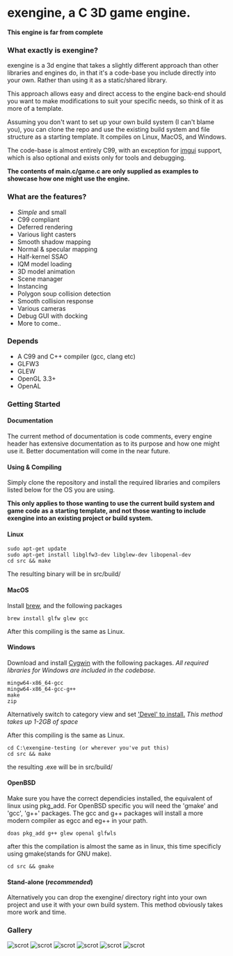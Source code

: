 # exengine, a C 3D game engine.

**This engine is far from complete**

### What exactly is exengine?
exengine is a 3d engine that takes a slightly different approach than other libraries and engines do, in that it's a code-base you include directly into your own.  Rather than using it as a static/shared library.

This approach allows easy and direct access to the engine back-end should you want to make modifications to suit your specific needs, so think of it as more of a template.

Assuming you don't want to set up your own build system (I can't blame you), you can clone the repo and use the existing build system and file structure as a starting template.  It compiles on Linux, MacOS, and Windows.

The code-base is almost entirely C99, with an exception for [imgui](https://github.com/ocornut/imgui) support, which is also optional and exists only for tools and debugging.

**The contents of main.c/game.c are only supplied as examples to showcase how one might use the engine.**

### What are the features?
* *Simple* and small
* C99 compliant
* Deferred rendering
* Various light casters
* Smooth shadow mapping
* Normal & specular mapping
* Half-kernel SSAO
* IQM model loading
* 3D model animation
* Scene manager
* Instancing
* Polygon soup collision detection
* Smooth collision response
* Various cameras
* Debug GUI with docking
* More to come..

### Depends
* A C99 and C++ compiler (gcc, clang etc)
* GLFW3
* GLEW
* OpenGL 3.3+
* OpenAL

### Getting Started
#### Documentation
The current method of documentation is code comments, every engine header has extensive documentation as to its purpose and how one might use it.  Better documentation will come in the near future.

#### Using & Compiling

Simply clone the repository and install the required libraries and compilers listed below for the OS you are using.

**This only applies to those wanting to use the current build system and game code as a starting template, and not those wanting to include exengine into an existing project or build system.**

#### Linux

````
sudo apt-get update
sudo apt-get install libglfw3-dev libglew-dev libopenal-dev
cd src && make
````

The resulting binary will be in src/build/

#### MacOS

Install [brew](https://brew.sh), and the following packages

````
brew install glfw glew gcc
````

After this compiling is the same as Linux.

#### Windows

Download and install [Cygwin](https://www.cygwin.com/) with the following packages.  *All required libraries for Windows are included in the codebase.*

````
mingw64-x86_64-gcc
mingw64-x86_64-gcc-g++
make
zip
````

Alternatively switch to category view and set ['Devel' to install.](https://i.stack.imgur.com/2uzkB.jpg)  *This method takes up 1-2GB of space*

After this compiling is the same as Linux.

````
cd C:\exengine-testing (or wherever you've put this)
cd src && make
````

the resulting .exe will be in src/build/

#### OpenBSD
Make sure you have the correct dependicies installed, the equivalent of linux using pkg_add.
For OpenBSD specific you will need the 'gmake' and 'gcc', 'g++' packages.
The gcc and g++ packages will install a more modern compiler as egcc and eg++ in your path.

```
doas pkg_add g++ glew openal glfwls
```

after this the compilation is almost the same as in linux, this time specificly using gmake(stands for GNU make).

````
cd src && gmake
````

#### Stand-alone (*recommended*)

Alternatively you can drop the exengine/ directory right into your own project and use it with your own build system.  This method obviously takes more work and time.

### Gallery
![scrot](http://i.imgur.com/4NGlapU.png)
![scrot](https://i.imgur.com/vTKB3T8.png)
![scrot](http://i.imgur.com/H1pMBXI.png)
![scrot](https://i.imgur.com/n6FcPau.png)
![scrot](https://i.imgur.com/t7CcuiK.png)
![scrot](https://i.imgur.com/qesG2md.png)
